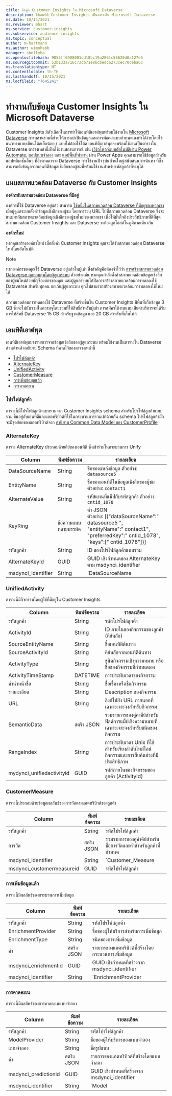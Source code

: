 ```yaml
---
title: ข้อมูล Customer Insights ใน Microsoft Dataverse
description: ใช้เอนทิตี Customer Insights เป็นตารางใน Microsoft Dataverse
ms.date: 10/14/2021
ms.reviewer: mhart
ms.service: customer-insights
ms.subservice: audience-insights
ms.topic: conceptual
author: m-hartmann
ms.author: wimohabb
manager: shellyha
ms.openlocfilehash: 9855ff6908001dd18bc19a286fc56620d0a127e5
ms.sourcegitcommit: 53b133a716c73cb71e8bcbedc6273cec70ceba6c
ms.translationtype: HT
ms.contentlocale: th-TH
ms.lasthandoff: 10/15/2021
ms.locfileid: "7645241"
---
```

# <a name="work-with-customer-insights-data-in-microsoft-dataverse"></a>ทำงานกับข้อมูล Customer Insights ใน Microsoft Dataverse

Customer Insights มีตัวเลือกในการทำให้เอนทิตีเอาต์พุตพร้อมใช้งานใน [Microsoft Dataverse](/powerapps/maker/data-platform/data-platform-intro.md) การผสานรวมนี้ช่วยให้การแบ่งปันข้อมูลและการพัฒนาแบบกำหนดเองทำได้ง่ายโดยใช้แนวทางแบบเขียนโค้ดเล็กน้อย / แบบไม่ต้องใช้โค้ด เอนทิตีเอาต์พุตจะพร้อมใช้งานเป็นตารางใน Dataverse ตารางเหล่านี้เปิดใช้งานสถานการณ์ เช่น [เวิร์กโฟลว์แบบอัตโนมัติผ่าน Power Automate](/power-automate/getting-started), [แอปแบบจำลอง](/powerapps/maker/model-driven-apps/) และ [แอปพื้นที่ทำงาน](/powerapps/maker/canvas-apps/) ผ่าน Power Apps คุณสามารถใช้ข้อมูลสำหรับแอปพลิเคชันอื่นๆ ที่อิงตามตาราง Dataverse การใช้งานปัจจุบันส่วนใหญ่สนับสนุนการค้นหา ที่ซึ่งสามารถดึงข้อมูลจากเอนทิตีข้อมูลเชิงลึกของผู้ชมที่พร้อมใช้งานสำหรับรหัสลูกค้าที่ระบุได้

## <a name="attach-a-dataverse-environment-to-customer-insights"></a>แนบสภาพแวดล้อม Dataverse กับ Customer Insights

**องค์กรกับสภาพแวดล้อม Dataverse ที่มีอยู่**

องค์กรที่ใช้ Dataverse อยู่แล้ว สามารถ [ใช้หนึ่งในสภาพแวดล้อม Dataverse ที่มีอยู่ของพวกเขา](create-environment.md) เมื่อผู้ดูแลระบบตั้งค่าข้อมูลเชิงลึกของผู้ชม โดยการระบุ URL ไปที่สภาพแวดล้อม Dataverse ซึ่งจะแนบมากับสภาพแวดล้อมข้อมูลเชิงลึกของผู้ชมใหม่ของพวกเขา เพื่อให้มั่นใจถึงประสิทธิภาพที่ดีที่สุด สภาพแวดล้อม Customer Insights และ Dataverse จะต้องถูกโฮสต์ในภูมิภาคเดียวกัน

**องค์กรใหม่**

หากคุณสร้างองค์กรใหม่ เมื่อตั้งค่า Customer Insights คุณจะได้รับสภาพแวดล้อม Dataverse ใหม่โดยอัตโนมัติ

> [!NOTE]
> หากองค์กรของคุณใช้ Dataverse อยู่แล้วในผู้เช่า สิ่งสำคัญคือต้องจำไว้ว่า [การสร้างสภาพแวดล้อม Dataverse ถูกควบคุมโดยผู้ดูแลระบบ](/power-platform/admin/control-environment-creation.md) ตัวอย่างเช่น หากคุณกำลังตั้งค่าสภาพแวดล้อมข้อมูลเชิงลึกของผู้ชมใหม่ด้วยบัญชีองค์กรของคุณ และผู้ดูแลระบบได้ปิดการสร้างสภาพแวดล้อมการทดลองใช้ Dataverse สำหรับทุกคน ยกเว้นผู้ดูแลระบบ คุณไม่สามารถสร้างสภาพแวดล้อมการทดลองใช้ใหม่ได้
> 
> สภาพแวดล้อมการทดลองใช้ Dataverse ที่สร้างขึ้นใน Customer Insights มีพื้นที่เก็บข้อมูล 3 GB ซึ่งจะไม่นับรวมในความจุโดยรวมที่ให้สิทธิ์สำหรับผู้เช่า การสมัครใช้งานแบบเสียค่าบริการจะได้รับการให้สิทธิ์ Dataverse 15 GB สำหรับฐานข้อมูล และ 20 GB สำหรับที่เก็บไฟล์

## <a name="output-entities"></a>เอนทิตีเอาต์พุต

เอนทิตีเอาต์พุตบางรายการจากข้อมูลเชิงลึกของผู้ดูแลระบบ พร้อมใช้งานเป็นตารางใน Dataverse ส่วนด้านล่างอธิบาย Schema ที่คาดไว้ของตารางเหล่านี้

- [โปรไฟล์ลูกค้า](#customerprofile)
- [AlternateKey](#alternatekey)
- [UnifiedActivity](#unifiedactivity)
- [CustomerMeasure](#customermeasure)
- [การเพิ่มข้อมูลแล้ว](#enrichment)
- [การคาดคะเน](#prediction)


### <a name="customerprofile"></a>โปรไฟล์ลูกค้า

ตารางนี้มีโปรไฟล์ลูกค้าแบบรวมจาก Customer Insights schema สำหรับโปรไฟล์ลูกค้าแบบรวม ขึ้นอยู่กับเอนทิตีและแอตทริบิวต์ที่ใช้ในกระบวนการรวมเข้าด้วยกัน schema โปรไฟล์ลูกค้ามักจะมีชุดย่อยของแอตทริบิวต์จาก [คำนิยาม Common Data Model ของ CustomerProfile](/common-data-model/schema/core/applicationcommon/foundationcommon/crmcommon/solutions/customerinsights/customerprofile)

### <a name="alternatekey"></a>AlternateKey

ตาราง AlternateKey ประกอบด้วยคีย์ของเอนทิตี ซึ่งเข้าร่วมในกระบวนการ Unify

|Column  |พิมพ์ข้อความ  |รายละเอียด  |
|---------|---------|---------|
|DataSourceName    |String         | ชื่อของแหล่งข้อมูล ตัวอย่าง: `datasource5`        |
|EntityName        | String        | ชื่อของเอนทิตีในข้อมูลเชิงลึกของผู้ชม ตัวอย่าง: `contact1`        |
|AlternateValue    |String         |รหัสแทนที่แม็ปกับรหัสลูกค้า ตัวอย่าง: `cntid_1078`         |
|KeyRing           | ข้อความแบบหลายบรรทัด        | ค่า JSON  </br> ตัวอย่าง: [{"dataSourceName":" datasource5 ",</br>"entityName":" contact1",</br>"preferredKey":" cntid_1078",</br>"keys":[" cntid_1078"]}]       |
|รหัสลูกค้า         | String        | ID ของโปรไฟล์ลูกค้าแบบรวม         |
|AlternateKeyId     | GUID         |  GUID เชิงกำหนดของ AlternateKey ตาม msdynci_identifier       |
|msdynci_identifier |   String      |   `DataSourceName|EntityName|AlternateValue`  </br> ตัวอย่าง: `testdatasource|contact1|cntid_1078`    |

### <a name="unifiedactivity"></a>UnifiedActivity

ตารางนี้มีกิจกรรมโดยผู้ใช้ที่มีอยู่ใน Customer Insights

| Column            | พิมพ์ข้อความ        | รายละเอียด                                                                              |
|-------------------|-------------|------------------------------------------------------------------------------------------|
| รหัสลูกค้า        | String      | รหัสโปรไฟล์ลูกค้า                                                                      |
| ActivityId        | String      | ID ภายในของกิจกรรมของลูกค้า (คีย์หลัก)                                       |
| SourceEntityName  | String      | ชื่อเอนทิตีต้นทาง                                                                |
| SourceActivityId  | String      | คีย์หลักจากเอนทิตีต้นทาง                                                       |
| ActivityType      | String      | ชนิดกิจกรรมเชิงความหมาย หรือชื่อของกิจกรรมที่กำหนดเอง                                        |
| ActivityTimeStamp | DATETIME    | การประทับเวลาของกิจกรรม                                                                      |
| คำนำหน้าชื่อ             | String      | ชื่อเรื่องหรือชื่อกิจกรรม                                                               |
| รายละเอียด       | String      | Description ของกิจกรรม                                                                     |
| URL                | String      | ลิงก์ไปยัง URL ภายนอกที่เฉพาะเจาะจงสำหรับกิจกรรม                                         |
| SemanticData      | สตริง JSON | รวมรายการของคู่ค่าคีย์สำหรับฟิลด์การแม็ปเชิงความหมายที่เฉพาะเจาะจงสำหรับชนิดของกิจกรรม |
| RangeIndex        | String      | การประทับเวลา Unix ที่ใช้สำหรับเรียงลำดับไทม์ไลน์กิจกรรมและการสืบค้นช่วงที่มีประสิทธิภาพ |
| mydynci_unifiedactivityid   | GUID | รหัสภายในของกิจกรรมของลูกค้า (ActivityId) |

### <a name="customermeasure"></a>CustomerMeasure

ตารางนี้ประกอบด้วยข้อมูลผลลัพธ์ของการวัดตามแอตทริบิวต์ของลูกค้า

| Column             | พิมพ์ข้อความ             | รายละเอียด                 |
|--------------------|------------------|-----------------------------|
| รหัสลูกค้า         | String           | รหัสโปรไฟล์ลูกค้า        |
| การวัด           | สตริง JSON      | รวมรายการของคู่ค่าคีย์สำหรับชื่อการวัดและค่าสำหรับลูกค้าที่กำหนด | 
| msdynci_identifier | String           | `Customer_Measure|CustomerId` |
| msdynci_customermeasureid | GUID      | รหัสโปรไฟล์ลูกค้า |


### <a name="enrichment"></a>การเพิ่มข้อมูลแล้ว

ตารางนี้มีผลลัพธ์ของกระบวนการเพิ่มข้อมูล

| Column               | พิมพ์ข้อความ             |  รายละเอียด                                          |
|----------------------|------------------|------------------------------------------------------|
| รหัสลูกค้า           | String           | รหัสโปรไฟล์ลูกค้า                                 |
| EnrichmentProvider   | String           | ชื่อของผู้ให้บริการสำหรับการเพิ่มข้อมูล                                  |
| EnrichmentType       | String           | ชนิดของการเพิ่มข้อมูล                                      |
| ค่า               | สตริง JSON      | รายการของแอตทริบิวต์ที่สร้างโดยกระบวนการเพิ่มข้อมูล |
| msdynci_enrichmentid | GUID             | GUID เชิงกำหนดที่สร้างจาก msdynci_identifier |
| msdynci_identifier   | String           | `EnrichmentProvider|EnrichmentType|CustomerId`         |

### <a name="prediction"></a>การคาดคะเน

ตารางนี้มีผลลัพธ์ของการคาดคะเนแบบจำลอง

| Column               | พิมพ์ข้อความ        | รายละเอียด                                          |
|----------------------|-------------|------------------------------------------------------|
| รหัสลูกค้า           | String      | รหัสโปรไฟล์ลูกค้า                                  |
| ModelProvider        | String      | ชื่อของผู้ให้บริการของแบบจำลอง                                      |
| แบบจำลอง                | String      | ชื่อรูปแบบ                                                |
| ค่า               | สตริง JSON | รายการของแอตทริบิวต์ที่สร้างโดยแบบจำลอง |
| msdynci_predictionid | GUID        | GUID เชิงกำหนดที่สร้างจาก msdynci_identifier | 
| msdynci_identifier   | String      |  `Model|ModelProvider|CustomerId`                      |
